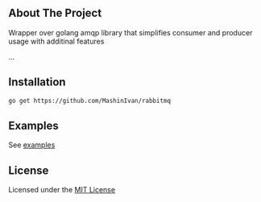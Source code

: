 <!-- Description -->
## About The Project

Wrapper over golang amqp library that simplifies consumer and producer usage with additinal features


...

## Installation

```sh
go get https://github.com/MashinIvan/rabbitmq
```

<!-- USAGE EXAMPLES -->
## Examples

See [examples](https://github.com/MashinIvan/rabbitmq/tree/main/examples)


<!-- LICENSE -->
## License

Licensed under the [MIT License](https://github.com/MashinIvan/rabbitmq/blob/main/LICENSE)
